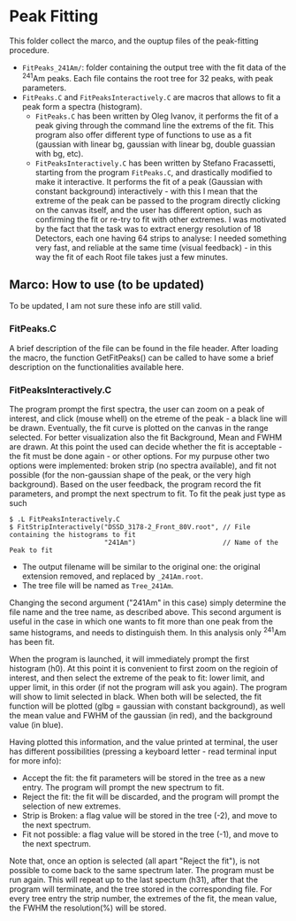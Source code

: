 # Peak Fitting
This folder collect the marco, and the ouptup files of the peak-fitting procedure.  
- `FitPeaks_241Am/`: folder containing the output tree with the fit data of the <sup>241</sup>Am peaks. Each file contains the root tree for 32 peaks, with peak parameters.
- `FitPeaks.C` and `FitPeaksInteractively.C` are macros that allows to fit a peak form a spectra (histogram).  
  - `FitPeaks.C` has been written by Oleg Ivanov, it performs the fit of a peak giving through the command line the extrems of the fit. This program also offer different type of functions to use as a fit (gaussian with linear bg, gaussian with linear bg, double guassian with bg, etc).
  - `FitPeaksInteractively.C` has been written by Stefano Fracassetti, starting from the program `FitPeaks.C`, and drastically modified to make it interactive. It performs the fit of a peak (Gaussian with constant background) interactively - with this I mean that the extreme of the peak can be passed to the program directly clicking on the canvas itself, and the user has different option, such as confirming the fit or re-try to fit with other extremes. I was motivated by the fact that the task was to extract energy resolution of 18 Detectors, each one having 64 strips to analyse: I needed something very fast, and reliable at the same time (visual feedback) - in this way the fit of each Root file takes just a few minutes. 


## Marco: How to use (to be updated)
To be updated, I am not sure these info are still valid.  


### FitPeaks.C
A brief description of the file can be found in the file header. After loading the macro, the function GetFitPeaks() can be called to have some a brief description on the functionalities available here.

### FitPeaksInteractively.C
The program prompt the first spectra, the user can zoom on a peak of interest, and click (mouse whell) on the etreme of the peak - a black line will be drawn. Eventually, the fit curve is plotted on the canvas in the range selected. For better visualization also the fit Background, Mean and FWHM are drawn. At this point the used can decide whether the fit is acceptable - the fit must be done again - or other options. For my purpuse other two options were implemented: broken strip (no spectra available), and fit not possible (for the non-gaussian shape of the peak, or the very high background). Based on the user feedback, the program record the fit parameters, and prompt the next spectrum to fit.
To fit the peak just type as such

```
$ .L FitPeaksInteractively.C  
$ FitStripInteractively("DSSD_3178-2_Front_80V.root", // File containing the histograms to fit
                        "241Am")                      // Name of the Peak to fit
```

- The output filename will be similar to the original one: the original extension removed, and replaced by `_241Am.root`.
- The tree file will be named as `Tree_241Am`.  

Changing the second argument ("241Am" in this case) simply determine the file name and the tree name, as described above. This second argument is useful in the case in which one wants to fit more than one peak from the same histograms, and needs to distinguish them. In this analysis only <sup>241</sup>Am has been fit.  

When the program is launched, it will immediately prompt the first histogram (h0). At this point it is convenient to first zoom on the regioin of interest, and then select the extreme of the peak to fit: lower limit, and upper limit, in this order (if not the program will ask you again). The program will show to limit selected in black. When both will be selected, the fit function will be plotted (glbg = gaussian with constant background), as well the mean value and FWHM of the gaussian (in red), and the background value (in blue).  

Having plotted this information, and the value printed at terminal, the user has different possibilities (pressing a keyboard letter - read terminal input for more info):
- Accept the fit: the fit parameters will be stored in the tree as a new entry. The program will prompt the new spectrum to fit.
- Reject the fit: the fit will be discarded, and the program will prompt the selection of new extremes.
- Strip is Broken: a flag value will be stored in the tree (-2), and move to the next spectrum.
- Fit not possible: a flag value will be stored in the tree (-1), and move to the next spectrum.

Note that, once an option is selected (all apart "Reject the fit"), is not possible to come back to the same spectrum later. The program must be run again.
This will repeat up to the last spectum (h31), after that the program will terminate, and the tree stored in the corresponding file. For every tree entry the strip number, the extremes of the fit, the mean value, the FWHM the resolution(%) will be stored.
